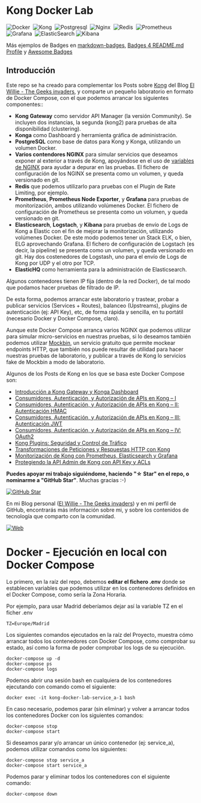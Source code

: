 # Kong Docker Lab

![Docker](https://img.shields.io/badge/Docker-2496ED?&style=flat&logo=docker&logoColor=ffffff)&nbsp;
![Kong](https://img.shields.io/badge/Kong-1AA687?style=flat&logo=Kongregate&logoColor=FFFFFF)&nbsp;
![Postgresql](https://img.shields.io/badge/Postgresql-FFFFFF?style=flat&logo=postgresql&logoColor=316192)&nbsp;
![Nginx](https://img.shields.io/badge/nginx-%23009639.svg?style=flat&logo=nginx&logoColor=white)&nbsp;
![Redis](https://img.shields.io/badge/redis-%23DD0031.svg?style=flat&logo=redis&logoColor=white)&nbsp;
![Prometheus](https://img.shields.io/badge/Prometheus-E6522C?style=flat&logo=Prometheus&logoColor=white)&nbsp;
![Grafana](https://img.shields.io/badge/grafana-%23F46800.svg?style=flat&logo=grafana&logoColor=white)&nbsp;
![ElasticSearch](https://img.shields.io/badge/-ElasticSearch-005571?style=flat&logo=elasticsearch)
![Kibana](https://img.shields.io/badge/Kibana-005571?style=flat&logo=Kibana&logoColor=white)

Más ejemplos de Badges en [markdown-badges](https://ileriayo.github.io/markdown-badges/), [Badges 4 README.md Profile](https://github.com/alexandresanlim/Badges4-README.md-Profile) y [Awesome Badges](https://github.com/Envoy-VC/awesome-badges)

## Introducción

Este repo se ha creado para complementar los Posts sobre [Kong](https://elwillie.es/tag/kong/) del Blog [El Willie - The Geeks invaders](https://elwillie.es/), y comparte un pequeño laboratorio en formato de Docker Compose, con el que podemos arrancar los siguientes componentes::

* **Kong Gateway** como servidor API Manager (la versión Community). Se incluyen dos instancias, la segunda (kong2) para pruebas de alta disponibilidad (clustering).
* **Konga** como Dashboard y herramienta gráfica de administración.
* **PostgreSQL** como base de datos para Kong y Konga, utilizando un volumen Docker.
* **Varios contendores NGINX** para simular servicios que deseamos exponer al exterior a través de Kong, apoyándose en el uso de [variables de NGINX](http://nginx.org/en/docs/varindex.html) para ayudar a depurar en las pruebas. El fichero de configuración de los NGINX se presenta como un volumen, y queda versionado en git.
* **Redis** que podemos utilizarlo para pruebas con el Plugin de Rate Limiting, por ejemplo.
* **Prometheus**, **Prometheus Node Exporter**, y **Grafana** para pruebas de monitorización, ambos utilizando volúmenes Docker. El fichero de configuración de Prometheus se presenta como un volumen, y queda versionado en git.
* **Elasticsearch**, **Logstach**, y **Kibana** para pruebas de envío de Logs de Kong a Elastic con el fin de mejorar la monitorización, utilizando volúmenes Docker. De este modo podemos tener un Stack ELK, o bien, ELG aprovechando Grafana. El fichero de configuración de Logstach (es decir, la pipeline) se presenta como un volumen, y queda versionado en git. Hay dos costenedores de Logstash, uno para el envío de Logs de Kong por UDP y el otro por TCP.
* **ElasticHQ** como herramienta para la administración de Elasticsearch.

Algunos contenedores tienen IP fija (dentro de la red Docker), de tal modo que podamos hacer pruebas de filtrado de IP.

De esta forma, podemos arrancar este laboratorio y trastear, probar a publicar servicios (Services + Routes), balanceo (Upstreams), plugins de autenticación (ej: API Key), etc, de forma rápida y sencilla, en tu portátil (necesario Docker y Docker Compose, claro).

Aunque este Docker Compose arranca varios NGINX que podemos utilizar para simular micro-servicios en nuestras pruebas, si lo deseamos también podemos utilizar [Mockbin](https://mockbin.org/), un servicio gratuito que permite mockear endpoints HTTP, que también nos puede resultar de utilidad para hacer nuestras pruebas de laboratorio, y publicar a través de Kong lo servicios fake de Mockbin a modo de laboratorio.

Algunos de los Posts de Kong en los que se basa este Docker Compose son:

* [Introducción a Kong Gateway y Konga Dashboard](https://elwillie.es/2023/02/25/introduccion-a-kong-gateway-y-konga-dashboard/)
* [Consumidores, Autenticación, y Autorización de APIs en Kong – I](https://elwillie.es/2023/02/27/consumidores-autenticacion-y-autorizacion-de-apis-en-kong-i/)
* [Consumidores, Autenticación, y Autorización de APIs en Kong – II: Autenticación HMAC](https://elwillie.es/2023/03/04/consumidores-autenticacion-y-autorizacion-de-apis-en-kong-ii-autenticacion-hmac/)
* [Consumidores, Autenticación, y Autorización de APIs en Kong – III: Autenticación JWT](https://elwillie.es/2023/03/06/consumidores-autenticacion-y-autorizacion-de-apis-en-kong-iii-autenticacion-jwt/)
* [Consumidores, Autenticación, y Autorización de APIs en Kong – IV: OAuth2](https://elwillie.es/2023/03/07/consumidores-autenticacion-y-autorizacion-de-apis-en-kong-iv-oauth2/)
* [Kong Plugins: Seguridad y Control de Tráfico](https://elwillie.es/2023/03/11/kong-plugins-seguridad-y-control-de-trafico/)
* [Transformaciones de Peticiones y Respuestas HTTP con Kong](https://elwillie.es/2023/03/12/transformaciones-de-peticiones-y-respuestas-http-con-kong/)
* [Monitorización de Kong con Prometheus, Elasticsearch y Grafana](https://elwillie.es/2023/03/13/monitorizacion-de-kong-con-prometheus-y-grafana/)
* [Protegiendo la API Admin de Kong con API Key y ACLs](https://elwillie.es/2023/03/23/protegiendo-la-api-admin-de-kong-con-api-key-y-acls/)

**Puedes apoyar mi trabajo siguiéndome, haciendo "☆ Star" en el repo, o nominarme a "GitHub Star"**. Muchas gracias :-) 

[![GitHub Star](https://img.shields.io/badge/GitHub-Nominar_a_star-yellow?style=for-the-badge&logo=github&logoColor=white&labelColor=101010)](https://stars.github.com/nominate/)

En mi Blog personal ([El Willie - The Geeks invaders](https://elwillie.es)) y en mi perfil de GitHub, encontrarás más información sobre mi, y sobre los contenidos de tecnología que comparto con la comunidad.

[![Web](https://img.shields.io/badge/GitHub-ElWillieES-14a1f0?style=for-the-badge&logo=github&logoColor=white&labelColor=101010)](https://github.com/ElWillieES)

# Docker - Ejecución en local con Docker Compose

Lo primero, en la raíz del repo, debemos **editar el fichero .env** donde se establecen variables que podemos utilizar en los contenedores definidos en el Docker Compose, como sería la Zona Horaria. 

Por ejemplo, para usar Madrid deberíamos dejar así la variable TZ en el ficher .env

```shell
TZ=Europe/Madrid
```

Los siguientes comandos ejecutados en la raíz del Proyecto, muestra cómo arrancar todos los contenedores con Docker Compose, como comprobar su estado, así como la forma de poder comprobar los logs de su ejecución.

```shell
docker-compose up -d
docker-compose ps
docker-compose logs
```

Podemos abrir una sesión bash en cualquiera de los contenedores ejecutando con comando como el siguiente:

```shell
docker exec -it kong-docker-lab-service_a-1 bash
```

En caso necesario, podemos parar (sin eliminar) y volver a arrancar todos los contenedores Docker con los siguientes comandos:

```shell
docker-compose stop
docker-compose start
```

Si deseamos parar y/o arrancar un único contenedor (ej: service_a), podemos utilizar comandos como los siguientes:

```shell
docker-compose stop service_a
docker-compose start service_a
```

Podemos parar y eliminar todos los contenedores con el siguiente comando:

```shell
docker-compose down
```
